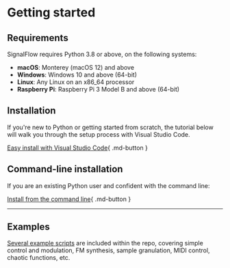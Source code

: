 # Getting started

## Requirements

SignalFlow requires Python 3.8 or above, on the following systems:

 - **macOS**: Monterey (macOS 12) and above
 - **Windows**: Windows 10 and above (64-bit)
 - **Linux**: Any Linux on an x86_64 processor
 - **Raspberry Pi**: Raspberry Pi 3 Model B and above (64-bit)

## Installation

If you're new to Python or getting started from scratch, the tutorial below will walk you through the setup process with Visual Studio Code.

[Easy install with Visual Studio Code](easy.md){ .md-button }

## Command-line installation

If you are an existing Python user and confident with the command line:

[Install from the command line](command-line.md){ .md-button }

---

## Examples

[Several example scripts](https://github.com/ideoforms/signalflow/tree/master/examples) are included within the repo, covering simple control and modulation, FM synthesis, sample granulation, MIDI control, chaotic functions, etc.


